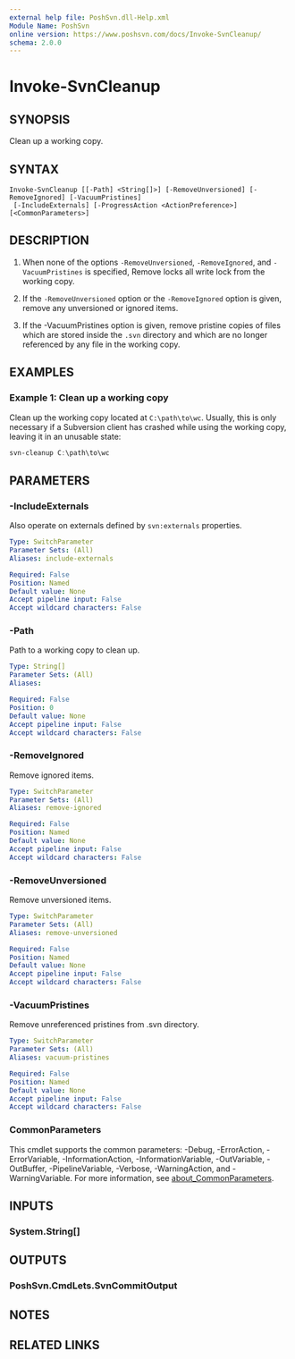 ```yaml
---
external help file: PoshSvn.dll-Help.xml
Module Name: PoshSvn
online version: https://www.poshsvn.com/docs/Invoke-SvnCleanup/
schema: 2.0.0
---
```


# Invoke-SvnCleanup

## SYNOPSIS
Clean up a working copy.

## SYNTAX

```
Invoke-SvnCleanup [[-Path] <String[]>] [-RemoveUnversioned] [-RemoveIgnored] [-VacuumPristines]
 [-IncludeExternals] [-ProgressAction <ActionPreference>] [<CommonParameters>]
```

## DESCRIPTION

1. When none of the options `-RemoveUnversioned`, `-RemoveIgnored`, and
`-VacuumPristines` is specified, Remove locks all write lock
from the working copy.

2. If the `-RemoveUnversioned` option or the `-RemoveIgnored` option
is given, remove any unversioned or ignored items.

3. If the -VacuumPristines option is given, remove pristine copies of
files which are stored inside the `.svn` directory and which are no longer
referenced by any file in the working copy.

## EXAMPLES

### Example 1: Clean up a working copy

Clean up the working copy located at `C:\path\to\wc`. Usually, this is only
necessary if a Subversion client has crashed while using the working copy,
leaving it in an unusable state:

```powershell
svn-cleanup C:\path\to\wc
```

## PARAMETERS

### -IncludeExternals
Also operate on externals defined by `svn:externals` properties.

```yaml
Type: SwitchParameter
Parameter Sets: (All)
Aliases: include-externals

Required: False
Position: Named
Default value: None
Accept pipeline input: False
Accept wildcard characters: False
```

### -Path
Path to a working copy to clean up.

```yaml
Type: String[]
Parameter Sets: (All)
Aliases:

Required: False
Position: 0
Default value: None
Accept pipeline input: False
Accept wildcard characters: False
```

### -RemoveIgnored
Remove ignored items.

```yaml
Type: SwitchParameter
Parameter Sets: (All)
Aliases: remove-ignored

Required: False
Position: Named
Default value: None
Accept pipeline input: False
Accept wildcard characters: False
```

### -RemoveUnversioned
Remove unversioned items.

```yaml
Type: SwitchParameter
Parameter Sets: (All)
Aliases: remove-unversioned

Required: False
Position: Named
Default value: None
Accept pipeline input: False
Accept wildcard characters: False
```

### -VacuumPristines
Remove unreferenced pristines from .svn directory.

```yaml
Type: SwitchParameter
Parameter Sets: (All)
Aliases: vacuum-pristines

Required: False
Position: Named
Default value: None
Accept pipeline input: False
Accept wildcard characters: False
```

### CommonParameters
This cmdlet supports the common parameters: -Debug, -ErrorAction, -ErrorVariable, -InformationAction, -InformationVariable, -OutVariable, -OutBuffer, -PipelineVariable, -Verbose, -WarningAction, and -WarningVariable. For more information, see [about_CommonParameters](http://go.microsoft.com/fwlink/?LinkID=113216).

## INPUTS

### System.String[]

## OUTPUTS

### PoshSvn.CmdLets.SvnCommitOutput

## NOTES

## RELATED LINKS
